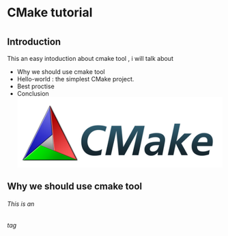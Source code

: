 # <h1> CMake tutorial
# <h2> Introduction

This an easy intoduction about cmake tool , i will talk about 
* Why we should use cmake tool 
* Hello-world : the simplest CMake project. 
* Best proctise 
* Conclusion 
![GitHub Logo](/images/CMake-Logo-and-Text.png)



## <h2> Why we should use cmake tool 
###### This is an <h6> tag

